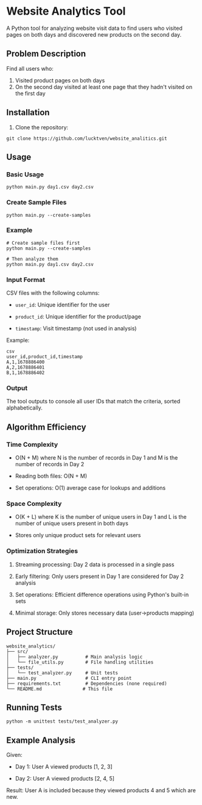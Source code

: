 # Website Analytics Tool

A Python tool for analyzing website visit data to find users who visited pages on both days and discovered new products on the second day.

## Problem Description

Find all users who:
1. Visited product pages on both days
2. On the second day visited at least one page that they hadn't visited on the first day

## Installation

1. Clone the repository:
```
git clone https://github.com/lucktven/website_analitics.git
```
## Usage

### Basic Usage
```
python main.py day1.csv day2.csv
```
### Create Sample Files
```
python main.py --create-samples
```
### Example
```
# Create sample files first
python main.py --create-samples

# Then analyze them
python main.py day1.csv day2.csv
```
### Input Format
CSV files with the following columns:

* `user_id`: Unique identifier for the user

* `product_id`: Unique identifier for the product/page

* `timestamp`: Visit timestamp (not used in analysis)

Example:
```
csv
user_id,product_id,timestamp
A,1,1678886400
A,2,1678886401
B,1,1678886402
```
### Output
The tool outputs to console all user IDs that match the criteria, sorted alphabetically.

## Algorithm Efficiency
### Time Complexity
* O(N + M) where N is the number of records in Day 1 and M is the number of records in Day 2

* Reading both files: O(N + M)

* Set operations: O(1) average case for lookups and additions

### Space Complexity
* O(K + L) where K is the number of unique users in Day 1 and L is the number of unique users present in both days

* Stores only unique product sets for relevant users

### Optimization Strategies
1. Streaming processing: Day 2 data is processed in a single pass

2. Early filtering: Only users present in Day 1 are considered for Day 2 analysis

3. Set operations: Efficient difference operations using Python's built-in sets

4. Minimal storage: Only stores necessary data (user→products mapping)

## Project Structure
```
website_analytics/
├── src/
│   ├── analyzer.py          # Main analysis logic
│   └── file_utils.py        # File handling utilities
├── tests/
│   └── test_analyzer.py     # Unit tests
├── main.py                  # CLI entry point
├── requirements.txt         # Dependencies (none required)
└── README.md               # This file
```
## Running Tests
```
python -m unittest tests/test_analyzer.py
```
## Example Analysis
Given:

* Day 1: User A viewed products [1, 2, 3]

* Day 2: User A viewed products [2, 4, 5]

Result: User A is included because they viewed products 4 and 5 which are new.

